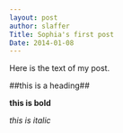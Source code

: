 ```yaml
---
layout: post
author: slaffer
Title: Sophia's first post
Date: 2014-01-08
---
```


Here is the text of my post.

##this is a heading## 

**this is bold**

*this is italic*

